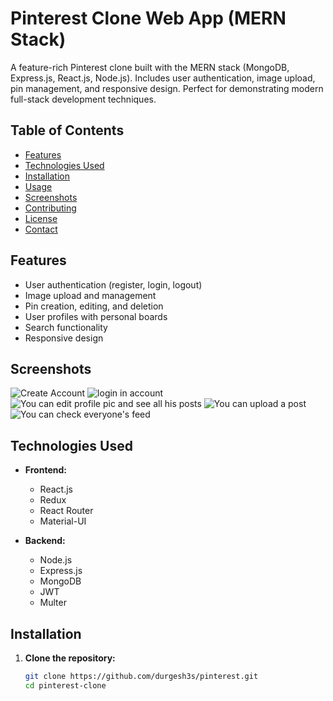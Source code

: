 # Pinterest Clone Web App (MERN Stack)

A feature-rich Pinterest clone built with the MERN stack (MongoDB, Express.js, React.js, Node.js). Includes user authentication, image upload, pin management, and responsive design. Perfect for demonstrating modern full-stack development techniques.

## Table of Contents

- [Features](#features)
- [Technologies Used](#technologies-used)
- [Installation](#installation)
- [Usage](#usage)
- [Screenshots](#screenshots)
- [Contributing](#contributing)
- [License](#license)
- [Contact](#contact)

## Features

- User authentication (register, login, logout)
- Image upload and management
- Pin creation, editing, and deletion
- User profiles with personal boards
- Search functionality
- Responsive design


## Screenshots

![Create Account](https://drive.google.com/file/d/184dgPehWd23lpoEDQj-1eS4e7Hl2x3Zc/view?usp=drive_link)
![login in account](https://drive.google.com/file/d/1qJ4857dnolsPY7w-pyUsCsccPr2md0Bb/view?usp=drive_link)
![You can edit profile pic and see all his posts](https://drive.google.com/file/d/1i57XyZ2gw6p1H7_Qz-gPtbWfAk1XB3FR/view?usp=drive_link)
![You can upload a post](https://drive.google.com/file/d/1Bi_ob-YSEg_UCTZLXoCuf5LqqgtVMja3/view?usp=drive_link)
![You can check everyone's feed](https://drive.google.com/file/d/1IOyd4YKgAeFqZO_zR7TXPJE2sfav18Lb/view?usp=drive_link)

## Technologies Used

- **Frontend:**
  - React.js
  - Redux
  - React Router
  - Material-UI

- **Backend:**
  - Node.js
  - Express.js
  - MongoDB
  - JWT
  - Multer

## Installation

1. **Clone the repository:**
   ```bash
   git clone https://github.com/durgesh3s/pinterest.git
   cd pinterest-clone
